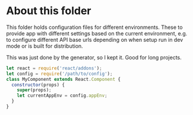 # About this folder
This folder holds configuration files for different environments.
These to provide app with different settings based on the current
environment, e.g. to configure different API base urls depending on
when setup run in dev mode or is built for distribution.

This was just done by the generator, so I kept it. Good for long
projects.

```javascript
let react = require('react/addons');
let config = require('/path/to/config');
class MyComponent extends React.Component {
  constructor(props) {
    super(props);
    let currentAppEnv = config.appEnv;
  }
}
```
